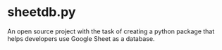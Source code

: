 # sheetdb.py
 An open source project with the task of creating a python package that helps developers use Google Sheet as a database.
